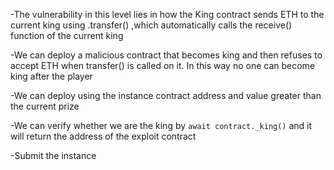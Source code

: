 -The vulnerability in this level lies in how the King contract sends ETH to the current king using .transfer() ,which automatically calls the receive() function of the current king

-We can deploy a malicious contract that becomes king and then refuses to accept ETH when transfer() is called on it. In this way no one can become king after the player

-We can deploy using the instance contract address and value greater than the current prize

-We can verify whether we are the king by `await contract._king()` and it will return the address of the exploit contract

-Submit the instance
